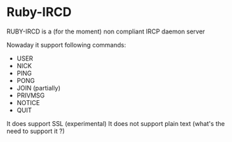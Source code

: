 Ruby-IRCD
=======

RUBY-IRCD is a (for the moment) non compliant IRCP daemon server

Nowaday it support following commands:
* USER
* NICK
* PING
* PONG
* JOIN (partially)
* PRIVMSG
* NOTICE
* QUIT

It does support SSL (experimental)
It does not support plain text (what's the need to support it ?)